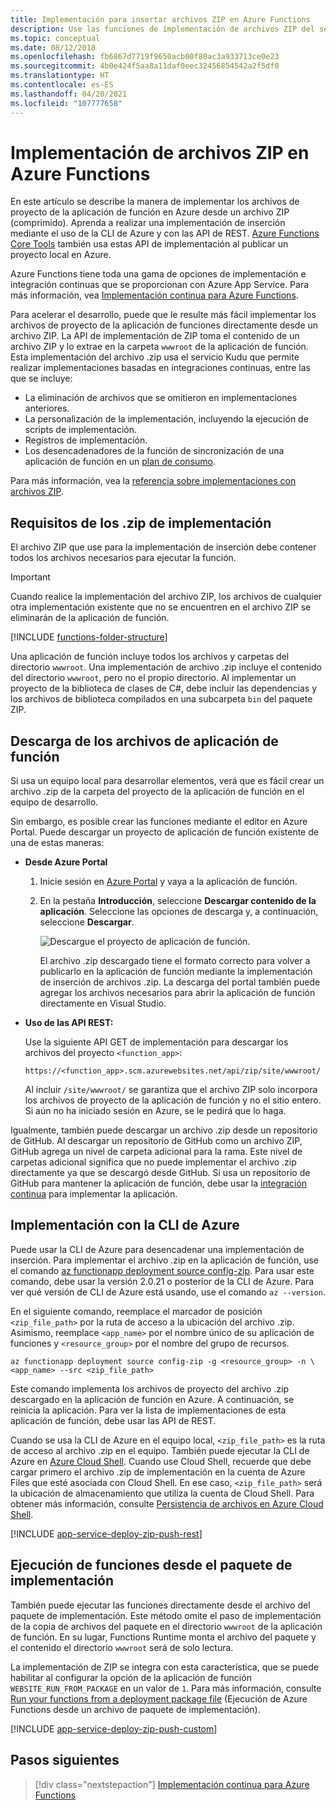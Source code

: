 ```yaml
---
title: Implementación para insertar archivos ZIP en Azure Functions
description: Use las funciones de implementación de archivos ZIP del servicio de implementación de Kudu para publicar sus instancias de Azure Functions.
ms.topic: conceptual
ms.date: 08/12/2018
ms.openlocfilehash: fb6867d7719f9650acb00f80ac3a933713ce0e23
ms.sourcegitcommit: 4b0e424f5aa8a11daf0eec32456854542a2f5df0
ms.translationtype: HT
ms.contentlocale: es-ES
ms.lasthandoff: 04/20/2021
ms.locfileid: "107777658"
---
```

# <a name="zip-deployment-for-azure-functions"></a>Implementación de archivos ZIP en Azure Functions

En este artículo se describe la manera de implementar los archivos de proyecto de la aplicación de función en Azure desde un archivo ZIP (comprimido). Aprenda a realizar una implementación de inserción mediante el uso de la CLI de Azure y con las API de REST. [Azure Functions Core Tools](functions-run-local.md) también usa estas API de implementación al publicar un proyecto local en Azure.

Azure Functions tiene toda una gama de opciones de implementación e integración continuas que se proporcionan con Azure App Service. Para más información, vea [Implementación continua para Azure Functions](functions-continuous-deployment.md).

Para acelerar el desarrollo, puede que le resulte más fácil implementar los archivos de proyecto de la aplicación de funciones directamente desde un archivo ZIP. La API de implementación de ZIP toma el contenido de un archivo ZIP y lo extrae en la carpeta `wwwroot` de la aplicación de función. Esta implementación del archivo .zip usa el servicio Kudu que permite realizar implementaciones basadas en integraciones continuas, entre las que se incluye:

+ La eliminación de archivos que se omitieron en implementaciones anteriores.
+ La personalización de la implementación, incluyendo la ejecución de scripts de implementación.
+ Registros de implementación.
+ Los desencadenadores de la función de sincronización de una aplicación de función en un [plan de consumo](functions-scale.md).

Para más información, vea la [referencia sobre implementaciones con archivos ZIP](https://github.com/projectkudu/kudu/wiki/Deploying-from-a-zip-file).

## <a name="deployment-zip-file-requirements"></a>Requisitos de los .zip de implementación

El archivo ZIP que use para la implementación de inserción debe contener todos los archivos necesarios para ejecutar la función.

>[!IMPORTANT]
> Cuando realice la implementación del archivo ZIP, los archivos de cualquier otra implementación existente que no se encuentren en el archivo ZIP se eliminarán de la aplicación de función.  

[!INCLUDE [functions-folder-structure](../../includes/functions-folder-structure.md)]

Una aplicación de función incluye todos los archivos y carpetas del directorio `wwwroot`. Una implementación de archivo .zip incluye el contenido del directorio `wwwroot`, pero no el propio directorio. Al implementar un proyecto de la biblioteca de clases de C#, debe incluir las dependencias y los archivos de biblioteca compilados en una subcarpeta `bin` del paquete ZIP.

## <a name="download-your-function-app-files"></a>Descarga de los archivos de aplicación de función

Si usa un equipo local para desarrollar elementos, verá que es fácil crear un archivo .zip de la carpeta del proyecto de la aplicación de función en el equipo de desarrollo.

Sin embargo, es posible crear las funciones mediante el editor en Azure Portal. Puede descargar un proyecto de aplicación de función existente de una de estas maneras:

+ **Desde Azure Portal**

  1. Inicie sesión en [Azure Portal](https://portal.azure.com) y vaya a la aplicación de función.

  2. En la pestaña **Introducción**, seleccione **Descargar contenido de la aplicación**. Seleccione las opciones de descarga y, a continuación, seleccione **Descargar**.

      ![Descargue el proyecto de aplicación de función.](./media/deployment-zip-push/download-project.png)

     El archivo .zip descargado tiene el formato correcto para volver a publicarlo en la aplicación de función mediante la implementación de inserción de archivos .zip. La descarga del portal también puede agregar los archivos necesarios para abrir la aplicación de función directamente en Visual Studio.

+ **Uso de las API REST:**

    Use la siguiente API GET de implementación para descargar los archivos del proyecto `<function_app>`: 

    ```http
    https://<function_app>.scm.azurewebsites.net/api/zip/site/wwwroot/
    ```

    Al incluir `/site/wwwroot/` se garantiza que el archivo ZIP solo incorpora los archivos de proyecto de la aplicación de función y no el sitio entero. Si aún no ha iniciado sesión en Azure, se le pedirá que lo haga.  

Igualmente, también puede descargar un archivo .zip desde un repositorio de GitHub. Al descargar un repositorio de GitHub como un archivo ZIP, GitHub agrega un nivel de carpeta adicional para la rama. Este nivel de carpetas adicional significa que no puede implementar el archivo .zip directamente ya que se descargó desde GitHub. Si usa un repositorio de GitHub para mantener la aplicación de función, debe usar la [integración continua](functions-continuous-deployment.md) para implementar la aplicación.  

## <a name="deploy-by-using-azure-cli"></a><a name="cli"></a>Implementación con la CLI de Azure

Puede usar la CLI de Azure para desencadenar una implementación de inserción. Para implementar el archivo .zip en la aplicación de función, use el comando [az functionapp deployment source config-zip](/cli/azure/functionapp/deployment/source#az_functionapp_deployment_source_config_zip). Para usar este comando, debe usar la versión 2.0.21 o posterior de la CLI de Azure. Para ver qué versión de CLI de Azure está usando, use el comando `az --version`.

En el siguiente comando, reemplace el marcador de posición `<zip_file_path>` por la ruta de acceso a la ubicación del archivo .zip. Asimismo, reemplace `<app_name>` por el nombre único de su aplicación de funciones y `<resource_group>` por el nombre del grupo de recursos.

```azurecli-interactive
az functionapp deployment source config-zip -g <resource_group> -n \
<app_name> --src <zip_file_path>
```

Este comando implementa los archivos de proyecto del archivo .zip descargado en la aplicación de función en Azure. A continuación, se reinicia la aplicación. Para ver la lista de implementaciones de esta aplicación de función, debe usar las API de REST.

Cuando se usa la CLI de Azure en el equipo local, `<zip_file_path>` es la ruta de acceso al archivo .zip en el equipo. También puede ejecutar la CLI de Azure en [Azure Cloud Shell](../cloud-shell/overview.md). Cuando use Cloud Shell, recuerde que debe cargar primero el archivo .zip de implementación en la cuenta de Azure Files que esté asociada con Cloud Shell. En ese caso, `<zip_file_path>` será la ubicación de almacenamiento que utiliza la cuenta de Cloud Shell. Para obtener más información, consulte [Persistencia de archivos en Azure Cloud Shell](../cloud-shell/persisting-shell-storage.md).

[!INCLUDE [app-service-deploy-zip-push-rest](../../includes/app-service-deploy-zip-push-rest.md)]

## <a name="run-functions-from-the-deployment-package"></a>Ejecución de funciones desde el paquete de implementación

También puede ejecutar las funciones directamente desde el archivo del paquete de implementación. Este método omite el paso de implementación de la copia de archivos del paquete en el directorio `wwwroot` de la aplicación de función. En su lugar, Functions Runtime monta el archivo del paquete y el contenido el directorio `wwwroot` será de solo lectura.  

La implementación de ZIP se integra con esta característica, que se puede habilitar al configurar la opción de la aplicación de función `WEBSITE_RUN_FROM_PACKAGE` en un valor de `1`. Para más información, consulte [Run your functions from a deployment package file](run-functions-from-deployment-package.md) (Ejecución de Azure Functions desde un archivo de paquete de implementación).

[!INCLUDE [app-service-deploy-zip-push-custom](../../includes/app-service-deploy-zip-push-custom.md)]

## <a name="next-steps"></a>Pasos siguientes

> [!div class="nextstepaction"]
> [Implementación continua para Azure Functions](functions-continuous-deployment.md)

[.zip push deployment reference topic]: https://github.com/projectkudu/kudu/wiki/Deploying-from-a-zip-file
